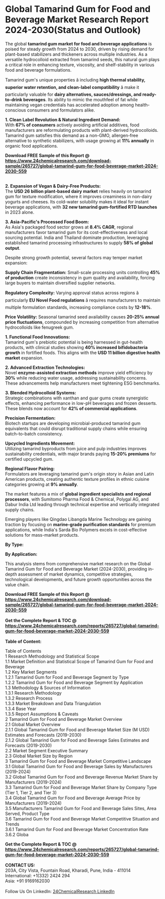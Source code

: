 <h1>Global Tamarind Gum for Food and Beverage Market Research Report 2024-2030(Status and Outlook)</h1><p>The global <strong>tamarind gum market for food and beverage applications</strong> is poised for steady growth from 2024 to 2030, driven by rising demand for plant-based stabilizers and thickeners across multiple industries. As a versatile hydrocolloid extracted from tamarind seeds, this natural gum plays a critical role in enhancing texture, viscosity, and shelf-stability in various food and beverage formulations.</p><p>Tamarind gum's unique properties â including <strong>high thermal stability, superior water retention, and clean-label compatibility</strong> â make it particularly valuable for <strong>dairy alternatives, sauces/dressings, and ready-to-drink beverages</strong>. Its ability to mimic the mouthfeel of fat while maintaining vegan credentials has accelerated adoption among health-conscious consumers and formulators alike.</p><p><strong>1. Clean Label Revolution &amp; Natural Ingredient Demand:</strong><br>
With <strong>67% of consumers</strong> actively avoiding artificial additives, food manufacturers are reformulating products with plant-derived hydrocolloids. Tamarind gum satisfies this demand as a non-GMO, allergen-free alternative to synthetic stabilizers, with usage growing at <strong>11% annually</strong> in organic food applications.</p><div><b>Download FREE Sample of this Report @ 
            <a href="https://www.24chemicalresearch.com/download-sample/265727/global-tamarind-gum-for-food-beverage-market-2024-2030-559">
            https://www.24chemicalresearch.com/download-sample/265727/global-tamarind-gum-for-food-beverage-market-2024-2030-559</a></b></div><br><p><strong>2. Expansion of Vegan &amp; Dairy-Free Products:</strong><br>
The <strong>USD 26 billion plant-based dairy market</strong> relies heavily on tamarind gum for texture modification, where it improves creaminess in non-dairy yogurts and cheeses. Its cold-water solubility makes it ideal for instant beverage applications, with <strong>32 new tamarind gum-fortified RTD launches</strong> in 2023 alone.</p><p><strong>3. Asia-Pacific's Processed Food Boom:</strong><br>
As Asia's packaged food sector grows at <strong>8.4% CAGR</strong>, regional manufacturers favor tamarind gum for its cost-effectiveness and local sourcing potential. India and Thailand dominate production, leveraging established tamarind processing infrastructures to supply <strong>58% of global output</strong>.</p><p>Despite strong growth potential, several factors may temper market expansion:</p><p><strong>Supply Chain Fragmentation:</strong> Small-scale processing units controlling <strong>45% of production</strong> create inconsistency in gum quality and availability, forcing large buyers to maintain diversified supplier networks.</p><p><strong>Regulatory Complexity:</strong> Varying approval status across regions â particularly <strong>EU Novel Food regulations</strong> â requires manufacturers to maintain multiple formulation standards, increasing compliance costs by <strong>12-18%</strong>.</p><p><strong>Price Volatility:</strong> Seasonal tamarind seed availability causes <strong>20-25% annual price fluctuations</strong>, compounded by increasing competition from alternative hydrocolloids like fenugreek gum.</p><p><strong>1. Functional Food Innovations:</strong><br>
Tamarind gum's prebiotic potential is being harnessed in gut-health products, with clinical studies showing <strong>40% increased bifidobacteria growth</strong> in fortified foods. This aligns with the <strong>USD 11 billion digestive health market</strong> expansion.</p><p><strong>2. Advanced Extraction Technologies:</strong><br>
Novel <strong>enzyme-assisted extraction methods</strong> improve yield efficiency by <strong>30%</strong> while reducing water usage, addressing sustainability concerns. These advancements help manufacturers meet tightening ESG benchmarks.</p><p><strong>3. Blended Hydrocolloid Systems:</strong><br>
Strategic combinations with xanthan and guar gums create synergistic effects, enhancing performance in low-pH beverages and frozen desserts. These blends now account for <strong>42% of commercial applications</strong>.</p><p><strong>Precision Fermentation:</strong><br>
	Biotech startups are developing microbial-produced tamarind gum equivalents that could disrupt traditional supply chains while ensuring batch-to-batch consistency.</p><p><strong>Upcycled Ingredients Movement:</strong><br>
	Utilizing tamarind byproducts from juice and pulp industries improves sustainability credentials, with major brands paying <strong>15-20% premiums</strong> for certified upcycled gum.</p><p><strong>Regional Flavor Pairing:</strong><br>
	Formulators are leveraging tamarind gum's origin story in Asian and Latin American products, creating authentic texture profiles in ethnic cuisine categories growing at <strong>9% annually</strong>.</p><p>The market features a mix of <strong>global ingredient specialists and regional processors</strong>, with Sumitomo Pharma Food &amp; Chemical, Polygal AG, and Dabur India Ltd leading through technical expertise and vertically integrated supply chains.</p><p>Emerging players like Qingdao Libangda Marine Technology are gaining traction by focusing on <strong>marine-grade purification standards</strong> for premium applications, while India's Sarda Bio Polymers excels in cost-effective solutions for mass-market products.</p><p><strong>By Type:</strong></p><p><strong>By Application:</strong></p><p>This analysis stems from comprehensive market research on the Global Tamarind Gum for Food and Beverage Market (2024-2030), providing in-depth assessment of market dynamics, competitive strategies, technological developments, and future growth opportunities across the value chain.</p><div><b>Download FREE Sample of this Report @ 
            <a href="https://www.24chemicalresearch.com/download-sample/265727/global-tamarind-gum-for-food-beverage-market-2024-2030-559">
            https://www.24chemicalresearch.com/download-sample/265727/global-tamarind-gum-for-food-beverage-market-2024-2030-559</a></b></div><br><div><b>Get the Complete Report & TOC @ 
            <a href="https://www.24chemicalresearch.com/reports/265727/global-tamarind-gum-for-food-beverage-market-2024-2030-559">
            https://www.24chemicalresearch.com/reports/265727/global-tamarind-gum-for-food-beverage-market-2024-2030-559</a></b></div><br>
            <b>Table of Content:</b><p>Table of Contents<br />
1 Research Methodology and Statistical Scope<br />
1.1 Market Definition and Statistical Scope of Tamarind Gum for Food and Beverage<br />
1.2 Key Market Segments<br />
1.2.1 Tamarind Gum for Food and Beverage Segment by Type<br />
1.2.2 Tamarind Gum for Food and Beverage Segment by Application<br />
1.3 Methodology & Sources of Information<br />
1.3.1 Research Methodology<br />
1.3.2 Research Process<br />
1.3.3 Market Breakdown and Data Triangulation<br />
1.3.4 Base Year<br />
1.3.5 Report Assumptions & Caveats<br />
2 Tamarind Gum for Food and Beverage Market Overview<br />
2.1 Global Market Overview<br />
2.1.1 Global Tamarind Gum for Food and Beverage Market Size (M USD) Estimates and Forecasts (2019-2030)<br />
2.1.2 Global Tamarind Gum for Food and Beverage Sales Estimates and Forecasts (2019-2030)<br />
2.2 Market Segment Executive Summary<br />
2.3 Global Market Size by Region<br />
3 Tamarind Gum for Food and Beverage Market Competitive Landscape<br />
3.1 Global Tamarind Gum for Food and Beverage Sales by Manufacturers (2019-2024)<br />
3.2 Global Tamarind Gum for Food and Beverage Revenue Market Share by Manufacturers (2019-2024)<br />
3.3 Tamarind Gum for Food and Beverage Market Share by Company Type (Tier 1, Tier 2, and Tier 3)<br />
3.4 Global Tamarind Gum for Food and Beverage Average Price by Manufacturers (2019-2024)<br />
3.5 Manufacturers Tamarind Gum for Food and Beverage Sales Sites, Area Served, Product Type<br />
3.6 Tamarind Gum for Food and Beverage Market Competitive Situation and Trends<br />
3.6.1 Tamarind Gum for Food and Beverage Market Concentration Rate<br />
3.6.2 Globa</p><div><b>Get the Complete Report & TOC @ 
            <a href="https://www.24chemicalresearch.com/reports/265727/global-tamarind-gum-for-food-beverage-market-2024-2030-559">
            https://www.24chemicalresearch.com/reports/265727/global-tamarind-gum-for-food-beverage-market-2024-2030-559</a></b></div><br><b>CONTACT US:</b><br>
            203A, City Vista, Fountain Road, Kharadi, Pune, India - 411014<br>
            International: +1(332) 2424 294<br>
            Asia: +91 9169162030 <br><br>
            Follow Us On LinkedIn: <a href="https://www.linkedin.com/company/24chemicalresearch/">24ChemicalResearch LinkedIn</a>